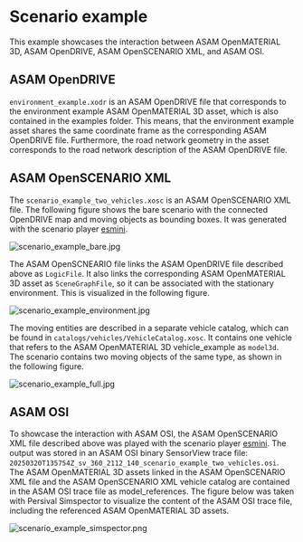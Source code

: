 # Scenario example

This example showcases the interaction between ASAM OpenMATERIAL 3D, ASAM OpenDRIVE, ASAM OpenSCENARIO XML, and ASAM OSI.

## ASAM OpenDRIVE

`environment_example.xodr` is an ASAM OpenDRIVE file that corresponds to the environment example ASAM OpenMATERIAL 3D asset, which is also contained in the examples folder.
This means, that the environment example asset shares the same coordinate frame as the corresponding ASAM OpenDRIVE file.
Furthermore, the road network geometry in the asset corresponds to the road network description of the ASAM OpenDRIVE file.

## ASAM OpenSCENARIO XML

The `scenario_example_two_vehicles.xosc` is an ASAM OpenSCENARIO XML file.
The following figure shows the bare scenario with the connected OpenDRIVE map and moving objects as bounding boxes.
It was generated with the scenario player [esmini](https://github.com/esmini/esmini).

![scenario_example_bare.jpg](img/scenario_example_bare.jpg)

The ASAM OpenSCNEARIO file links the ASAM OpenDRIVE file described above as `LogicFile`.
It also links the corresponding ASAM OpenMATERIAL 3D asset as `SceneGraphFile`, so it can be associated with the stationary environment.
This is visualized in the following figure.

![scenario_example_environment.jpg](img/scenario_example_environment.jpg)

The moving entities are described in a separate vehicle catalog, which can be found in `catalogs/vehicles/VehicleCatalog.xosc`.
It contains one vehicle that refers to the ASAM OpenMATERIAL 3D vehicle_example as `model3d`.
The scenario contains two moving objects of the same type, as shown in the following figure.

![scenario_example_full.jpg](img/scenario_example_full.jpg)

## ASAM OSI

To showcase the interaction with ASAM OSI, the ASAM OpenSCENARIO XML file described above was played with the scenario player [esmini](https://github.com/esmini/esmini).
The output was stored in an ASAM OSI binary SensorView trace file: `20250320T135754Z_sv_360_2112_140_scenario_example_two_vehicles.osi`.
The ASAM OpenMATERIAL 3D assets linked in the ASAM OpenSCENARIO XML file and the ASAM OpenSCENARIO XML vehicle catalog are contained in the ASAM OSI trace file as model_references.
The figure below was taken with Persival Simspector to visualize the content of the ASAM OSI trace file, including the referenced ASAM OpenMATERIAL 3D assets.

![scenario_example_simspector.png](img/scenario_example_simspector.png)
